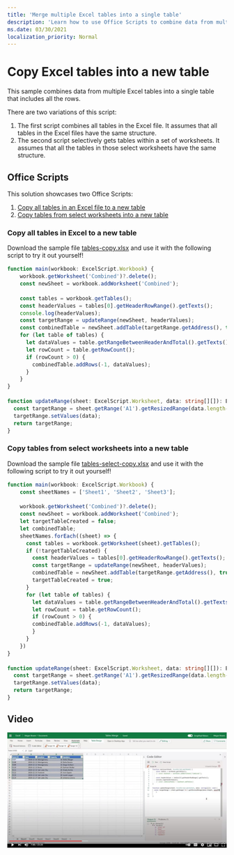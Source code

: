 ```yaml
---
title: 'Merge multiple Excel tables into a single table'
description: 'Learn how to use Office Scripts to combine data from multiple Excel tables into a single table.'
ms.date: 03/30/2021
localization_priority: Normal
---
```


# Copy Excel tables into a new table

This sample combines data from multiple Excel tables into a single table that includes all the rows.

There are two variations of this script:

1. The first script combines all tables in the Excel file. It assumes that all tables in the Excel files have the same structure.
1. The second script selectively gets tables within a set of worksheets. It assumes that all the tables in those select worksheets have the same structure.

## Office Scripts

This solution showcases two Office Scripts:

1. [Copy all tables in an Excel file to a new table](#copy-all-tables-in-excel-to-a-new-table)
1. [Copy tables from select worksheets into a new table](#copy-tables-from-select-worksheets-into-a-new-table)

### Copy all tables in Excel to a new table

Download the sample file <a href="tables-copy.xlsx">tables-copy.xlsx</a> and use it with the following script to try it out yourself!

```TypeScript
function main(workbook: ExcelScript.Workbook) {
    workbook.getWorksheet('Combined')?.delete();
    const newSheet = workbook.addWorksheet('Combined');
    
    const tables = workbook.getTables();    
    const headerValues = tables[0].getHeaderRowRange().getTexts();
    console.log(headerValues);
    const targetRange = updateRange(newSheet, headerValues);
    const combinedTable = newSheet.addTable(targetRange.getAddress(), true);
    for (let table of tables) {      
      let dataValues = table.getRangeBetweenHeaderAndTotal().getTexts();
      let rowCount = table.getRowCount();
      if (rowCount > 0) {
        combinedTable.addRows(-1, dataValues);
      }
    }
}

function updateRange(sheet: ExcelScript.Worksheet, data: string[][]): ExcelScript.Range {
  const targetRange = sheet.getRange('A1').getResizedRange(data.length-1, data[0].length-1);
  targetRange.setValues(data);
  return targetRange;
}
```

### Copy tables from select worksheets into a new table

Download the sample file <a href="tables-select-copy.xlsx">tables-select-copy.xlsx</a> and use it with the following script to try it out yourself!

```TypeScript
function main(workbook: ExcelScript.Workbook) {
    const sheetNames = ['Sheet1', 'Sheet2', 'Sheet3'];
    
    workbook.getWorksheet('Combined')?.delete();
    const newSheet = workbook.addWorksheet('Combined');
    let targetTableCreated = false;
    let combinedTable;
    sheetNames.forEach((sheet) => {
      const tables = workbook.getWorksheet(sheet).getTables();
      if (!targetTableCreated) {
        const headerValues = tables[0].getHeaderRowRange().getTexts();
        const targetRange = updateRange(newSheet, headerValues);
        combinedTable = newSheet.addTable(targetRange.getAddress(), true);
        targetTableCreated = true;
      }      
      for (let table of tables) {
        let dataValues = table.getRangeBetweenHeaderAndTotal().getTexts();
        let rowCount = table.getRowCount();
        if (rowCount > 0) {
        combinedTable.addRows(-1, dataValues);
        }
      }
    })
}

function updateRange(sheet: ExcelScript.Worksheet, data: string[][]): ExcelScript.Range {
  const targetRange = sheet.getRange('A1').getResizedRange(data.length-1, data[0].length-1);
  targetRange.setValues(data);
  return targetRange;
}
```

## Video

[![Watch step-by-step video on how to combine data from multiple Excel tables into a single table](../../images/merge-tables-vid.jpg)](https://youtu.be/di-8JukK3Lc "Step-by-step video on how to combine data from multiple Excel tables into a single table")
